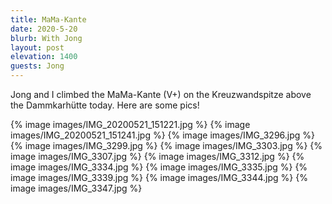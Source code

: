 ```yaml
---
title: MaMa-Kante
date: 2020-5-20
blurb: With Jong
layout: post
elevation: 1400
guests: Jong
---
```


Jong and I climbed the MaMa-Kante (V+) on the Kreuzwandspitze above
the Dammkarhütte today. Here are some pics!

{% image images/IMG_20200521_151221.jpg %}
{% image images/IMG_20200521_151241.jpg %}
{% image images/IMG_3296.jpg %}
{% image images/IMG_3299.jpg %}
{% image images/IMG_3303.jpg %}
{% image images/IMG_3307.jpg %}
{% image images/IMG_3312.jpg %}
{% image images/IMG_3334.jpg %}
{% image images/IMG_3335.jpg %}
{% image images/IMG_3339.jpg %}
{% image images/IMG_3344.jpg %}
{% image images/IMG_3347.jpg %}
